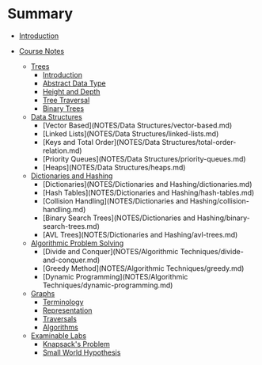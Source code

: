 # Summary

* [Introduction](README.md)

* [Course Notes]()
  * [Trees]()
    * [Introduction](NOTES/Trees/introduction.md)
    * [Abstract Data Type](NOTES/Trees/abstract-data-type.md)
    * [Height and Depth](NOTES/Trees/height-and-depth.md)
    * [Tree Traversal](NOTES/Trees/traversals.md)
    * [Binary Trees](NOTES/Trees/binary-trees.md)
  * [Data Structures]()
    * [Vector Based](NOTES/Data Structures/vector-based.md)
    * [Linked Lists](NOTES/Data Structures/linked-lists.md)
    * [Keys and Total Order](NOTES/Data Structures/total-order-relation.md)
    * [Priority Queues](NOTES/Data Structures/priority-queues.md)
    * [Heaps](NOTES/Data Structures/heaps.md)
  * [Dictionaries and Hashing]()
    * [Dictionaries](NOTES/Dictionaries and Hashing/dictionaries.md)
    * [Hash Tables](NOTES/Dictionaries and Hashing/hash-tables.md)
    * [Collision Handling](NOTES/Dictionaries and Hashing/collision-handling.md)
    * [Binary Search Trees](NOTES/Dictionaries and Hashing/binary-search-trees.md)
    * [AVL Trees](NOTES/Dictionaries and Hashing/avl-trees.md)
  * [Algorithmic Problem Solving]()
    * [Divide and Conquer](NOTES/Algorithmic Techniques/divide-and-conquer.md)
    * [Greedy Method](NOTES/Algorithmic Techniques/greedy.md)
    * [Dynamic Programming](NOTES/Algorithmic Techniques/dynamic-programming.md)
  * [Graphs]()
    * [Terminology](NOTES/Graphs/terminology.md)
    * [Representation](NOTES/Graphs/representation.md)
    * [Traversals](NOTES/Graphs/traversals.md)
    * [Algorithms](NOTES/Graphs/algorithms.md)
  * [Examinable Labs]()
    * [Knapsack's Problem](NOTES/Labs/knapsack.md)
    * [Small World Hypothesis](NOTES/Labs/small-world-hypothesis.md)
